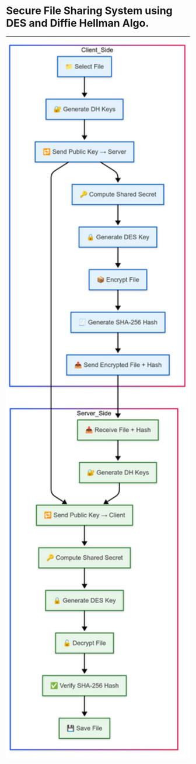 # Secure File Sharing System using DES and Diffie Hellman Algo.

---
<!--
![Diagram Description](https://github.com/srikxcipher/secure-file-sharing-system/blob/5cdc75a3bcfda05324334c690c14fda463595871/docs/pro-diagram.png)
-->

<img src="https://github.com/srikxcipher/secure-file-sharing-system/blob/5cdc75a3bcfda05324334c690c14fda463595871/docs/pro-diagram.png" alt="Diagram Description" width="600">
